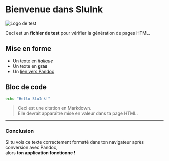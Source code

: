 # Bienvenue dans SluInk

![Logo de test](https://upload.wikimedia.org/wikipedia/commons/thumb/4/48/Markdown-mark.svg/120px-Markdown-mark.svg.png)

Ceci est un **fichier de test** pour vérifier la génération de pages HTML.  

## Mise en forme

- Un texte en *italique*
- Un texte en **gras**
- Un [lien vers Pandoc](https://pandoc.org/)

## Bloc de code

```bash
echo "Hello SluInk!"
```

> Ceci est une citation en Markdown.  
> Elle devrait apparaître mise en valeur dans ta page HTML.

---

### Conclusion

Si tu vois ce texte correctement formaté dans ton navigateur après conversion avec Pandoc,  
alors **ton application fonctionne !**
